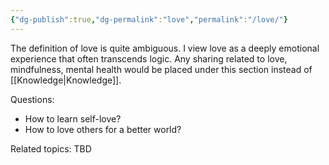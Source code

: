 ```yaml
---
{"dg-publish":true,"dg-permalink":"love","permalink":"/love/"}
---
```


The definition of love is quite ambiguous. I view love as a deeply emotional experience that often transcends logic. Any sharing related to love, mindfulness, mental health would be placed under this section instead of [[Knowledge\|Knowledge]].

Questions:
* How to learn self-love?
* How to love others for a better world?

Related topics:
TBD
